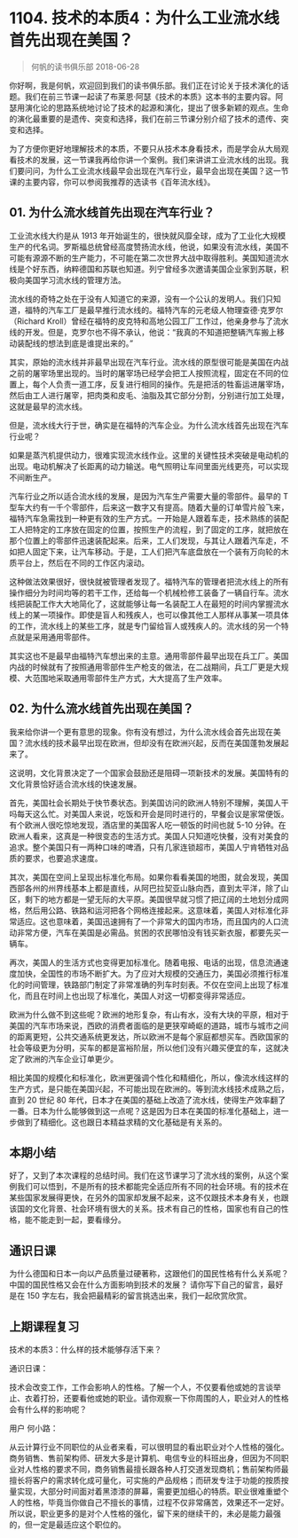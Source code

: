 # 1104. 技术的本质4：为什么工业流水线首先出现在美国？
> 何帆的读书俱乐部
2018-06-28

你好啊，我是何帆，欢迎回到我们的读书俱乐部。我们正在讨论关于技术演化的话题。我们在前三节课一起读了布莱恩·阿瑟《技术的本质》这本书的主要内容。阿瑟用演化论的思路系统地讨论了技术的起源和演化，提出了很多新颖的观点。生命的演化最重要的是遗传、突变和选择，我们在前三节课分别介绍了技术的遗传、突变和选择。

为了方便你更好地理解技术的本质，不要只从技术本身看技术，而是学会从大局观看技术的发展，这一节课我再给你讲一个案例。我们来讲讲工业流水线的出现。我们要问问，为什么工业流水线最早会出现在汽车行业，最早会出现在美国？这一节课的主要内容，你可以参阅我推荐的选读书《百年流水线》。

## 01. 为什么流水线首先出现在汽车行业？

工业流水线大约是从 1913 年开始诞生的，很快就风靡全球，成为了工业化大规模生产的代名词。罗斯福总统曾经高度赞扬流水线，他说，如果没有流水线，美国不可能有源源不断的生产能力，不可能在第二次世界大战中取得胜利。美国知道流水线是个好东西，纳粹德国和苏联也知道。列宁曾经多次邀请美国企业家到苏联，积极向美国学习流水线的管理方法。

流水线的奇特之处在于没有人知道它的来源，没有一个公认的发明人。我们只知道，福特的汽车工厂是最早推行流水线的。福特汽车的元老级人物理查德·克罗尔（Richard Kroll）曾经在福特的皮克特和高地公园工厂工作过，他亲身参与了流水线的开发。但是，克罗尔也不得不承认，他说：“我真的不知道把整辆汽车搬上移动装配线的想法到底是谁提出来的。”

其实，原始的流水线并非最早出现在汽车行业。流水线的原型很可能是美国在内战之前的屠宰场里出现的。当时的屠宰场已经学会把工人按照流程，固定在不同的位置上，每个人负责一道工序，反复进行相同的操作。先是把活的牲畜运进屠宰场，然后由工人进行屠宰，把肉类和皮毛、油脂及其它部分分割，分别进行加工处理，这就是最早的流水线。

但是，流水线大行于世，确实是在福特的汽车企业。为什么流水线首先出现在汽车行业呢？

如果是蒸汽机提供动力，很难实现流水线作业。这里的关键性技术突破是电动机的出现。电动机解决了长距离的动力输送。电气照明让车间里面光线更亮，可以实现不间断生产。

汽车行业之所以适合流水线的发展，是因为汽车生产需要大量的零部件。最早的 T 型车大约有一千个零部件，后来这一数字又有提高。随着大量的订单雪片般飞来，福特汽车急需找到一种更有效的生产方式。一开始是人跟着车走，技术熟练的装配工人把特定的工序放在固定的位置，按照生产的流程，到了固定的工序，就把放在那个位置上的零部件迅速装配起来。后来，工人们发现，与其让人跟着汽车走，不如把人固定下来，让汽车移动。于是，工人们把汽车底盘放在一个装有万向轮的木质平台上，然后在不同的工作区内滚动。

这种做法效果很好，很快就被管理者发现了。福特汽车的管理者把流水线上的所有操作细分为时间均等的若干工作，还给每一个机械检修工装备了一辆自行车。流水线把装配工作大大地简化了，这就能够让每一名装配工人在最短的时间内掌握流水线上的某一项操作。即使是盲人和残疾人，也可以像其他工人那样从事某一项具体的工作，流水线上的某些工序，就是专门留给盲人或残疾人的。流水线的另一个特点就是采用通用零部件。

其实这也不是最早由福特汽车想出来的主意。通用零部件最早出现在兵工厂。美国内战的时候就有了按照通用零部件生产枪支的做法，在二战期间，兵工厂更是大规模、大范围地采取通用零部件生产方式，大大提高了生产效率。

## 02. 为什么流水线首先出现在美国？

我来给你讲一个更有意思的现象。你有没有想过，为什么流水线会首先出现在美国？流水线的技术最早出现在欧洲，但却没有在欧洲兴起，反而在美国蓬勃发展起来了。

这说明，文化背景决定了一个国家会鼓励还是阻碍一项新技术的发展。美国特有的文化背景恰好适合流水线的快速发展。

首先，美国社会长期处于快节奏状态。到美国访问的欧洲人特别不理解，美国人干吗每天这么忙。对美国人来说，吃饭和开会是同时进行的，早餐会议是家常便饭。有个欧洲人很吃惊地发现，酒店里的美国客人吃一顿饭的时间也就 5-10 分钟。在欧洲人看来，这真是一种很变态的生活方式。美国人只知道吃快餐，没有对美食的追求。整个美国只有一两种口味的啤酒，只有几家连锁超市，美国人宁肯牺牲对品质的要求，也要追求速度。

其次，美国在空间上呈现出标准化布局。如果你看看美国的地图，就会发现，美国西部各州的州界线基本上都是直线，从阿巴拉契亚山脉向西，直到太平洋，除了山区，剩下的地方都是一望无际的大平原。美国很早就习惯了把辽阔的土地划分成网格，然后用公路、铁路和运河把各个网格连接起来。这意味着，美国人对标准化非常适应。这也意味着，美国迅速拥有了一个非常大的国内市场，而且国内的人口流动非常方便，汽车在美国是必需品。贫困的农民哪怕没有钱买新衣服，都要先买一辆车。

再次，美国人的生活方式也变得更加标准化。随着电报、电话的出现，信息流通速度加快，全国性的市场不断扩大。为了应对大规模的交通压力，美国必须推行标准化的时间管理，铁路部门制定了非常准确的列车时刻表。不仅在空间上出现了标准化，而且在时间上也出现了标准化，美国人对这一切都变得非常适应。

欧洲为什么做不到这些呢？欧洲的地形复杂，有山有水，没有大块的平原，相对于美国的汽车市场来说，西欧的消费者面临的是更狭窄崎岖的道路，城市与城市之间的距离更短，公共交通系统更发达，所以欧洲不是每个家庭都想买车。西欧国家的社会等级更为分明，买车的都是富裕阶层，所以他们没有兴趣买便宜的车，这就决定了欧洲的汽车企业订单更少。

相比美国的规模化和标准化，欧洲更强调个性化和精细化，所以，像流水线这样的生产方式，是只能在美国兴起，不可能出现在欧洲的。等到流水线技术成熟之后，直到 20 世纪 80 年代，日本才在美国的基础上改造了流水线，使得生产效率翻了一番。日本为什么能够做到这一点呢？这是因为日本在美国的标准化基础上，进一步做到了精细化。这也跟日本精益求精的文化基础是有关系的。

## 本期小结

好了，又到了本次课程的总结时间。我们在这节课学习了流水线的案例，从这个案例我们可以悟到，不是所有的技术都能完全适应所有不同的社会环境。有的技术在某些国家发展得更快，在另外的国家却发展不起来，这不仅跟技术本身有关，也跟该国的文化背景、社会环境有很大的关系。技术有自己的性格，国家也有自己的性格，能不能走到一起，要看缘分。

## 通识日课

为什么德国和日本一向以产品质量过硬著称，这跟他们的国民性格有什么关系呢？中国的国民性格又会在什么方面影响到技术的发展？
请你写下自己的留言，最好是在 150 字左右，我会把最精彩的留言挑选出来，我们一起欣赏欣赏。

## 上期课程复习

技术的本质3：什么样的技术能够存活下来？

通识日课：

技术会改变工作，工作会影响人的性格。了解一个人，不仅要看他或她的言谈举止、衣着打扮，还要看他或她的职业。请你观察一下你周围的人，职业对人的性格会有什么样的影响呢？

用户 何小路：

从云计算行业不同职位的从业者来看，可以很明显的看出职业对个人性格的强化。商务销售、售前架构师、研发大多是计算机、电信专业的科班出身，但因为不同职业对人性格的要求不同，商务销售最擅长跟各种人打交道发现商机；售前架构师最擅长将客户的需求转化成可量化，可实施的产品规格；而研发专注于功能的按质按量实现，大部分时间面对着黑漆漆的屏幕，需要更加细心的特质。职业很难重塑个人的性格，毕竟当你做自己不擅长的事情，过程不仅非常痛苦，效果还不一定好。所以说，职业更多的是对个人性格的强化，留下来的继续干的，未必是能力最强的，但一定是最适应这个职位的。


